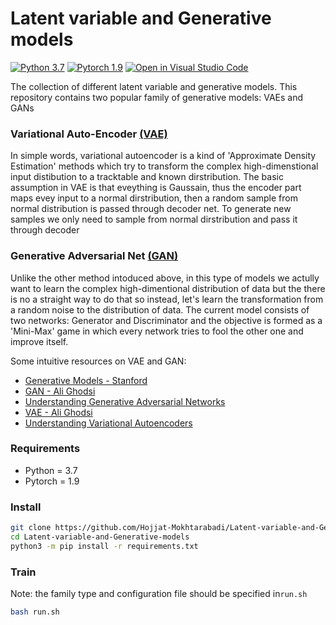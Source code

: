 # Latent variable and Generative models
[![Python 3.7](https://img.shields.io/badge/python-3.7-blue.svg)](https://www.python.org/downloads/release/python-370/)
[![Pytorch 1.9](https://img.shields.io/badge/pytorch-1.9-orange.svg)](https://pytorch.org/)
[![Open in Visual Studio Code](https://open.vscode.dev/badges/open-in-vscode.svg)](https://open.vscode.dev/Hojjat-Mokhtarabadi/Latent-variable-and-Generative-models)

The collection of different latent variable and generative models. This repository contains two popular family of generative models: VAEs and GANs

### Variational Auto-Encoder [(VAE)](https://arxiv.org/abs/1312.6114)
In simple words, variational autoencoder is a kind of 'Approximate Density Estimation' methods which try to transform the complex high-dimenstional input distibution to a tracktable and known dirstribution. The basic assumption in VAE is that eveything is Gaussain, thus the encoder part maps evey input to a normal dirstribution, then a random sample from normal distribution is passed through decoder net.
To generate new samples we only need to sample from normal dirstribution and pass it through decoder

### Generative Adversarial Net [(GAN)](https://arxiv.org/abs/1406.2661)
Unlike the other method intoduced above, in this type of models we actully want to learn the complex high-dimentional distribution of data but the there is no a straight way to do that so instead, let's learn the transformation from a random noise to the distribution of data. The current model consists of two networks: Generator and Discriminator and the objective is formed as a 'Mini-Max' game in which every network tries to fool the other one and improve itself.

Some intuitive resources on VAE and GAN:
- [Generative Models - Stanford](https://www.youtube.com/watch?v=5WoItGTWV54)
- [GAN - Ali Ghodsi](https://www.youtube.com/watch?v=7G4_Y5rsvi8)
- [Understanding Generative Adversarial Networks](https://towardsdatascience.com/understanding-generative-adversarial-networks-gans-cd6e4651a29)
- [VAE - Ali Ghodsi](https://www.youtube.com/watch?v=uaaqyVS9-rM)
- [Understanding Variational Autoencoders](https://towardsdatascience.com/understanding-variational-autoencoders-vaes-f70510919f73)


### Requirements
- Python = 3.7
- Pytorch = 1.9


### Install
```bash
git clone https://github.com/Hojjat-Mokhtarabadi/Latent-variable-and-Generative-models.git
cd Latent-variable-and-Generative-models
python3 -m pip install -r requirements.txt
```

### Train
Note: the family type and configuration file should be specified in`run.sh`
```bash
bash run.sh
```



